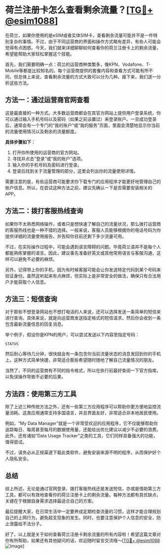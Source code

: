 # 荷兰注册卡怎么查看剩余流量？[[TG💪+ @esim1088](https://t.me/s/esim1088)]

在荷兰，如果你使用的是eSIM或者实体SIM卡，查看剩余流量可能并不是一件特别复杂的事情。不过，由于不同运营商的界面和操作方式略有差异，有些人可能会觉得有点困惑。今天，我们就来详细聊聊如何查看你的荷兰注册卡上的剩余流量，希望能帮助大家轻松掌握这个技能。

首先，我们需要明确一点：荷兰的运营商种类繁多，像KPN、Vodafone、T-Mobile等都是比较知名的。每个运营商提供的套餐内容和查看方式可能有所不同，但总体上来说，查看剩余流量的方式大致可以分为几种。接下来，我们逐一分析这些方法。

## 方法一：通过运营商官网查看

这是最直接的一种方式。大多数运营商都会在其官方网站上提供用户登录系统，你可以通过输入手机号码以及密码（如果之前设置过）来登录账户。一旦成功登录后，通常会有一个专门的“我的账户”或“我的服务”页面，里面会清楚地显示你当前的流量使用情况以及剩余的流量额度。

**具体步骤如下**：

1. 打开你所使用的运营商的官方网站。
2. 寻找并点击“登录”或“我的账户”选项。
3. 输入你的手机号码及密码进行登录。
4. 登录后找到关于流量管理的部分，这里会列出你的流量使用详情。

需要注意的是，有些运营商可能要求你下载专门的应用程序才能更好地管理自己的账户信息。所以，在尝试这种方法之前，建议先确认一下是否需要安装相关的APP。

## 方法二：拨打客服热线查询

如果你不太熟悉网络操作，或者只是想快速了解自己的流量状况，那么拨打运营商的客服热线也是一种不错的选择。一般来说，客服人员能够根据你的电话号码为你提供详细的流量使用报告，并告知你目前还剩下多少流量可用。

不过，在实际操作过程中，可能会遇到语言障碍的问题。毕竟荷兰语并不是每个人都能熟练掌握的语言。因此，建议事先准备好英文或其他常用语言与客服沟通，这样可以避免不必要的麻烦。

另外，记得带上你的手机，因为有时候客服可能会让你发送特定代码到某个号码来验证身份。虽然这听起来有点麻烦，但实际上是非常安全的做法，确保只有合法用户才能获取个人信息。

## 方法三：短信查询

对于那些不想登录网站也不想打电话的人来说，还可以选择发送一条简单的短信来进行查询。具体来说，就是向运营商发送指定格式的短信请求，然后你会收到一条包含最新流量信息的回复消息。

举个例子，假设你是KPN的用户，可以尝试发送以下内容至指定号码：

```
STATUS
```

然后耐心等待几分钟，很快就会有一条包含你当前流量状态的消息发回到你的手机上。这种方式简单快捷，非常适合那些希望随时随地了解自己流量情况的朋友。

当然了，不同的运营商有不同的指令格式，所以在执行前最好查阅一下官方指南，以免误操作导致不必要的后果。

## 方法四：使用第三方工具

除了上述三种传统方法之外，还有一些第三方应用程序可以帮助你更方便地监控流量消耗。这类应用通常支持多国语言，并且界面友好，非常适合非本地居民使用。

例如，“My Data Manager”就是一个非常受欢迎的应用程序，它不仅能够帮助你追踪每日、每周甚至每月的数据使用量，还能给出优化建议以减少不必要的浪费。此外，还有诸如“Data Usage Tracker”之类的工具，它们同样具备强大的功能，值得尝试。

不过，请务必从正规渠道下载此类软件，避免安装来源不明的程序，从而保护好个人隐私安全。

## 总结

综上所述，无论是通过官网登录、拨打客服热线还是发送短信，亦或是借助第三方工具，都可以有效地查看你的荷兰注册卡上的剩余流量。每种方法都有其优缺点，关键在于根据自身需求选择最适合自己的方案。

最后提醒大家，在日常生活中一定要养成定期检查流量的习惯，这样才能合理规划自己的上网行为，避免超支现象的发生。同时，也要注意保护个人信息的安全，防止泄露给不法分子。

好了，以上就是关于如何查看荷兰注册卡剩余流量的所有内容啦！希望这篇文章对你有所帮助，如果还有其他疑问的话，欢迎随时留言交流哦～[[TG💪+ @esim1088](https://t.me/s/esim1088) ![Image](https://i.postimg.cc/4NQfJmqS/Snipaste-2025-05-13-00-14-12.png)]